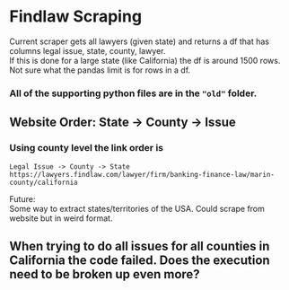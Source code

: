 # **Findlaw Scraping**  

Current scraper gets all lawyers (given state) and returns a df that has columns legal issue, state, county, lawyer.  
If this is done for a large state (like California) the df is around 1500 rows.  
Not sure what the pandas limit is for rows in a df.

### **All of the supporting python files are in the ```"old"``` folder.**

## Website Order: State -> County -> Issue  
### Using county level the link order is 
```
Legal Issue -> County -> State
https://lawyers.findlaw.com/lawyer/firm/banking-finance-law/marin-county/california
```

Future:  
Some way to extract states/territories of the USA. Could scrape from website but in weird format.   

## When trying to do all issues for all counties in California the code failed. Does the execution need to be broken up even more?

